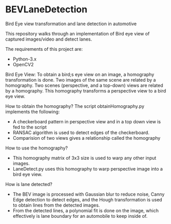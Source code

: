# BEVLaneDetection
Bird Eye view transformation and lane detection in automotive

This repository walks through an implementation of Bird eye view of captured images/video and detect lanes. 

The requirements of this project are: 
- Python-3.x
- OpenCV2

Bird Eye View:
To obtain a bird;s eye view on an image, a homography transformation is done. Two images of the same scene are related by a homography. Two scenes (perspective, and a top-down) views are related by a homography. This homography transforms a perspective view to a bird eye view. 

How to obtain the homography?
The script obtainHomography.py implements the following: 
- A checkerboard pattern in perspective view and in a top down view is fed to the script
- RANSAC algorithm is used to detect edges of the checkerboard.
- Comparision of two views gives a relationship called the homography

How to use the homography?
- This homography matrix of 3x3 size is used to warp any other input images.
- LaneDetect.py uses this homography to warp perspective image into a bird eye view.

How is lane detected?
- The BEV image is processed with Gaussian blur to reduce noise, Canny Edge detection to detect edges, and the Hough transformation is used to obtain lines from the detected images.
- From the detected lines, a polynomial fit is done on the image, which effectively is lane boundary for an automobile to keep inside of.
  


